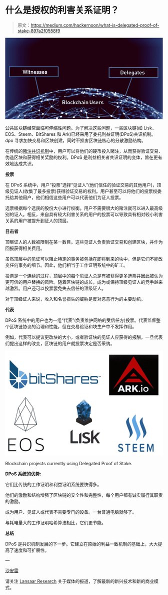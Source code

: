 # 什么是授权的利害关系证明？

> 原文：<https://medium.com/hackernoon/what-is-delegated-proof-of-stake-897a2f0558f9>

![](img/37c9165faa1dd9f41c243a5c4c7343e4.png)

公共区块链经常面临可伸缩性问题。为了解决这些问题，一些区块链(如 Lisk、EOS、Steem、BitShares 和 Ark)已经采用了委托利益证明(DPoS)共识机制。dpo 寻求加快交易和区块创建，同时不损害区块链核心的分散激励结构。

在传统的[赌注共识机制](https://hackernoon.com/what-is-proof-of-stake-8e0433018256)中，用户可以将他们的硬币投入赌注，从而获得验证交易、伪造区块和获得相关奖励的权利。DPoS 是利益相关者共识证明的变体，旨在更有效地达成共识。

**投票**

在 DPoS 系统中，用户“投票”选择“见证人”(他们信任的验证交易的其他用户)，顶级见证人(收集了最多投票)获得验证交易的权利。用户甚至可以将他们的投票权委托给其他用户，他们相信这些用户可以代表他们为证人投票。

选票根据每个选民的股份大小进行权衡。用户不需要很大的赌注就可以进入最高级别的证人。相反，来自具有较大利害关系的用户的投票可以导致具有相对较小利害关系的用户被提升到证人的顶层。

**目击者**

顶层证人的人数被限制在某一数目。这些见证人负责验证交易和创建区块，并作为回报获得相关费用。

虽然顶层中的见证可以阻止特定的事务被包括在即将到来的块中，但是它们不能改变任何事务的细节。因此，他们相当于工作证明系统中的矿工。

投票是一个连续的过程，顶层中的每个见证人总是有被获得更多选票并因此被认为更可信的用户替换的风险。随着区块链的成长，成为或保持顶级见证人的竞争越来越激烈。用户还可以投票罢免失去信任的顶级证人。

对于顶级证人来说，收入和名誉损失的威胁是反对恶意行为的主要动机。

**代表**

DPoS 系统中的用户也为一组“代表”(负责维护网络的受信任方)投票。代表监督整个区块链协议的治理和性能，但在交易验证和块生产中不发挥作用。

例如，代表可以提议更改块的大小，或者验证块的见证人应获得的报酬。一旦代表们提出这样的改变，区块链的用户就投票决定是否采纳。

![](img/5189f7099f7eec69d134d7a102db3d33.png)

Blockchain projects currently using Delegated Proof of Stake.

**DPoS 系统的优势:**

它们比传统的工作证明和利益证明系统要快得多。

他们的激励和结构增强了区块链的安全性和完整性，每个用户都有诚实履行其职责的激励。

成为用户、见证人或代表不需要专门的设备。一台普通电脑就够了。

与耗电量大的工作证明哈希算法相比，它们更节能。

**总结**

DPoS 是共识机制发展的下一步。它建立在原始的利益一致机制的基础上，大大提高了速度和可扩展性。

—

[沙安雷](http://www.shaanray.com/)

请关注 [Lansaar Research](https://medium.com/lansaar) 关于媒体的报道，了解最新的新兴技术和新的商业模式。